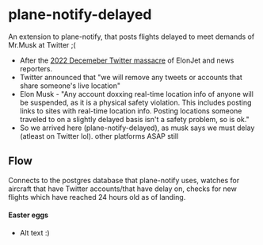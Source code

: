 # plane-notify-delayed
An extension to plane-notify, that posts flights delayed to meet demands of Mr.Musk at Twitter ;(

- After the [2022 Decemeber Twitter massacre](https://en.wikipedia.org/wiki/December_2022_Twitter_suspensions) of ElonJet and news reporters.
- Twitter announced that "we will remove any tweets or accounts that share someone's live location"
- Elon Musk - "Any account doxxing real-time location info of anyone will be suspended, as it is a physical safety violation. This includes posting links to sites with real-time location info. Posting locations someone traveled to on a slightly delayed basis isn't a safety problem, so is ok."
- So we arrived here (plane-notify-delayed), as musk says we must delay (atleast on Twitter lol). other platforms ASAP still


## Flow
Connects to the postgres database that plane-notify uses, watches for aircraft that have Twitter accounts/that have delay on, checks for new flights which have reached 24 hours old as of landing.







#### Easter eggs
- Alt text :)

